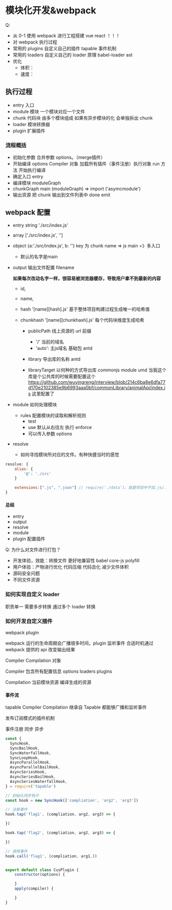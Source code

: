 # 模块化开发&webpack

Q:

- 从 0-1 使用 webpack 进行工程搭建 vue react ！！！
- 对 webpack 执行过程
- 常用的 plugins 自定义自己的插件 tapable 事件机制
- 常用的 loaders 自定义自己的 loader 原理 babel-loader ast
- 优化
  - 体积：
  - 速度：

## 执行过程

- entry 入口
- module 模块 一个模块对应一个文件
- chunk 代码块 由多个模块组成 如果有异步模块的化 会单独拆出 chunk
- loader 模块转换器
- plugin 扩展插件

### 流程概括

- 初始化参数 合并参数 options。（merge插件）
- 开始编译 options Compiler 对象 加载所有插件（事件注册）执行对象 run 方法 开始执行编译
- 确定入口 entry
- 编译模块 moduleGraph
- chunkGraph main (moduleGraph) => import ('asymcmodule')
- 输出资源 把 chunk 输出到文件列表中 done emit

## webpack 配置

- entry
  string './src/index.js'
- array ['./src/index.js', '']
- object {a:'./src/index.js', b: ''} key 为 chunk name => js main
  =》多入口
  * 默认的名字是main

- output 输出文件配置
  filename
  
  **如果每次改动名字一样，很容易被浏览器缓存，导致用户拿不到最新的内容** 
  - id,
  - name,
  - hash '[name][hash].js' 基于整体项目构建过程生成唯一的哈希值
  - chunkhash '[name][chunkhash].js' 每个代码块维度生成哈希

    - publicPath 线上资源的 url 前缀
      * '/' 当前的域名
      * 'auto': 主js域名
      基础包 antd

    - library 导出库的名称 antd
    - libraryTarget 以何种的方式导出库 commonjs module umd
    当我这个库是个公共库的时候需要配置这个
    https://github.com/wuyingreng/interview/blob/214c6ba8e6dfa77d170e2102385e9b6993aaa0bf/commonLibrary/animalApi/index.js
    这里配置了

- module 如何处理模块

  - rules 配置模块的读取和解析规则
    - test
    - use 默认从右往左 执行 enforce
    - 可以传入参数 options

- resolve
  - 如何寻找模块所对应的文件。有种快捷当时的感觉

```js
resolve: {
    alias: {
        '@': './src'
    }

    extensions:[".js", ".json"] // require('./data')。就是项目中不加.js/.json webpack也可以找的到文件
}
```

#### 总结

- entry
- output
- resolve
- module
- plugin 配置插件

Q: 为什么对文件进行打包？

- 开发体验，效能：转换文件 更好地兼容性 babel core-js polyfill
- 用户体验：产物进行优化 代码压缩 代码丑化 减少文件体积
- 源码安全问题
- 不同文件资源

### 如何实现自定义 loader

职责单一 需要多步转换 通过多个 loader 转换

### 如何开发自定义插件

webpack plugin

webpack 运行的生命周期会广播很多时间，plugin 监听事件 合适时机通过 webpack 提供的 api 改变输出结果

Compiler Compilation 对象

Compiler 包含所有配置信息 options loaders plugins

Compilation 当前模块资源 编译生成的资源

#### 事件流

tapable
Compiler Compilation 继承自 Tapable 都能够广播和监听事件

发布订阅模式的插件机制

事件注册 同步 异步

```js
const {
  SyncHook,
  SyncBailHook,
  SyncWaterfallHook,
  SyncLoopHook,
  AsyncParallelHook,
  AsyncParallelBailHook,
  AsyncSeriesHook,
  AsyncSeriesBailHook,
  AsyncSeriesWaterfallHook,
} = require('tapable')

// 初始化同步钩子
const hook = new SyncHook(['compliation', 'arg2', 'arg3'])

// 注册事件
hook.tap('flag1', (compliation, arg2, arg3) => {

})

hook.tap('flag2', (compliation, arg2, arg3) => {

})

// 调用事件
hook.call('flag1', (compliation, arg1,))


export default class CusPlugin {
    constructor(options) {

    }
    apply(compiler) {

    }
}
```
